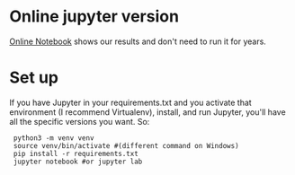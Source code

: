 # Online jupyter version

[Online Notebook](http://ls.xihajun.cn/Project.html) shows our results and don't need to run it for years.

# Set up

If you have Jupyter in your requirements.txt and you activate that environment (I recommend Virtualenv), install, and run Jupyter, you'll have all the specific versions you want. So:

     python3 -m venv venv
     source venv/bin/activate #(different command on Windows)
     pip install -r requirements.txt
     jupyter notebook #or jupyter lab
